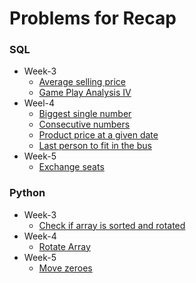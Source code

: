 # Problems for Recap 

### SQL
- Week-3
    + [Average selling price](https://leetcode.com/problems/average-selling-price/description/)
    + [Game Play Analysis IV](https://leetcode.com/problems/game-play-analysis-iv/?envType=study-plan-v2&envId=top-sql-50)
- Weel-4
    + [Biggest single number](https://leetcode.com/problems/biggest-single-number/description/?envType=study-plan-v2&envId=top-sql-50)
    + [Consecutive numbers](https://leetcode.com/problems/consecutive-numbers/description/?envType=study-plan-v2&envId=top-sql-50)
    + [Product price at a given date](https://leetcode.com/problems/product-price-at-a-given-date/?envType=study-plan-v2&envId=top-sql-50)
    + [Last person to fit in the bus](https://leetcode.com/problems/last-person-to-fit-in-the-bus/?envType=study-plan-v2&envId=top-sql-50)
- Week-5
    + [Exchange seats](https://leetcode.com/problems/exchange-seats/?envType=study-plan-v2&envId=top-sql-50)

### Python
- Week-3
    + [Check if array is sorted and rotated](https://leetcode.com/problems/check-if-array-is-sorted-and-rotated/description/)
- Week-4
    + [Rotate Array](https://leetcode.com/problems/rotate-array/description/)
- Week-5
    + [Move zeroes](https://leetcode.com/problems/move-zeroes/)